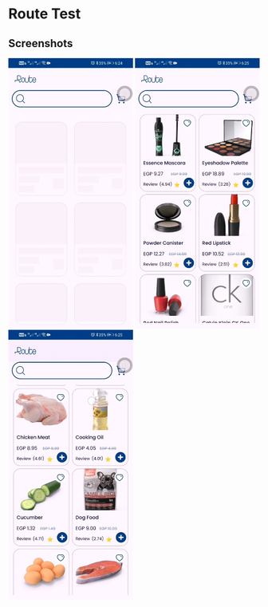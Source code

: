 # Route Test

## Screenshots

<div>
  <img src="https://github.com/PixelHell97/Route-Task/blob/master/Screenshots/Videoframe_20240712_201744_com.huawei.himovie.overseas.jpg" width="250">
  <img src="https://github.com/PixelHell97/Route-Task/blob/master/Screenshots/Videoframe_20240712_201812_com.huawei.himovie.overseas.jpg" width="250">
  <img src="https://github.com/PixelHell97/Route-Task/blob/master/Screenshots/Videoframe_20240712_201801_com.huawei.himovie.overseas.jpg" width="250">
</div>
